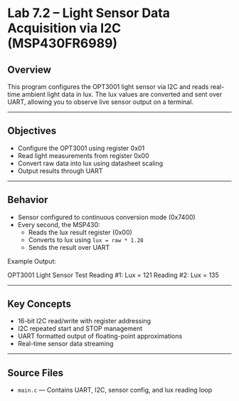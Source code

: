 # Lab 7.2 – Light Sensor Data Acquisition via I2C (MSP430FR6989)

## Overview
This program configures the OPT3001 light sensor via I2C and reads real-time ambient light data in lux. The lux values are converted and sent over UART, allowing you to observe live sensor output on a terminal.

---

## Objectives
- Configure the OPT3001 using register 0x01
- Read light measurements from register 0x00
- Convert raw data into lux using datasheet scaling
- Output results through UART

---

## Behavior
- Sensor configured to continuous conversion mode (0x7400)
- Every second, the MSP430:
  - Reads the lux result register (0x00)
  - Converts to lux using `lux = raw * 1.28`
  - Sends the result over UART

Example Output:

OPT3001 Light Sensor Test
Reading #1: Lux = 121
Reading #2: Lux = 135

---

## Key Concepts
- 16-bit I2C read/write with register addressing
- I2C repeated start and STOP management
- UART formatted output of floating-point approximations
- Real-time sensor data streaming

---

## Source Files
- `main.c` — Contains UART, I2C, sensor config, and lux reading loop
